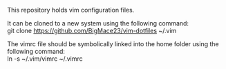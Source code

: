 This repository holds vim configuration files.

It can be cloned to a new system using the following command:\
git clone https://github.com/BigMace23/vim-dotfiles ~/.vim

The vimrc file should be symbolically linked into the home folder using the
following command:\
ln -s ~/.vim/vimrc ~/.vimrc

